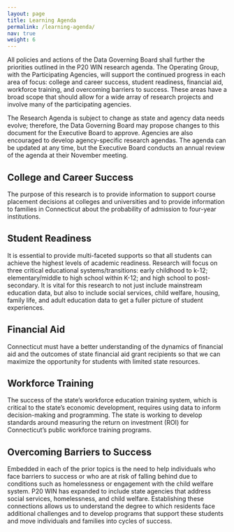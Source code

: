 ```yaml
---
layout: page
title: Learning Agenda
permalink: /learning-agenda/
nav: true
weight: 6
---
```


All policies and actions of the Data Governing Board shall further the priorities outlined in the P20 WIN research agenda. The Operating Group, with the Participating Agencies, will support the continued progress in each area of focus: college and career success, student readiness, financial aid, workforce training, and overcoming barriers to success. These areas have a broad scope that should allow for a wide array of research projects and involve many of the participating agencies. 

The Research Agenda is subject to change as state and agency data needs evolve; therefore, the Data Governing Board may propose changes to this document for the Executive Board to approve. Agencies are also encouraged to develop agency-specific research agendas. The agenda can be updated at any time, but the Executive Board conducts an annual review of the agenda at their November meeting. 

## College and Career Success

The purpose of this research is to provide information to support course placement decisions at colleges and universities and to provide information to families in Connecticut about the probability of admission to four-year institutions.

## Student Readiness

It is essential to provide multi-faceted supports so that all students can achieve the highest levels of academic readiness. Research will focus on three critical educational systems/transitions: early childhood to k-12; elementary/middle to high school within K-12; and high school to post-secondary. It is vital for this research to not just include mainstream education data, but also to include social services, child welfare, housing, family life, and adult education data to get a fuller picture of student experiences.

## Financial Aid

Connecticut must have a better understanding of the dynamics of financial aid and the outcomes of state financial aid grant recipients so that we can maximize the opportunity for students with limited state resources. 

## Workforce Training

The success of the state’s workforce education training system, which is critical to the state’s economic development, requires using data to inform decision-making and programming.  The state is working to develop standards around measuring the return on investment (ROI) for Connecticut’s public workforce training programs. 

## Overcoming Barriers to Success

Embedded in each of the prior topics is the need to help individuals who face barriers to success or who are at risk of falling behind due to conditions such as homelessness or engagement with the child welfare system. P20 WIN has expanded to include state agencies that address social services, homelessness, and child welfare. Establishing these connections allows us to understand the degree to which residents face additional challenges and to develop programs that support these students and move individuals and families into cycles of success.
